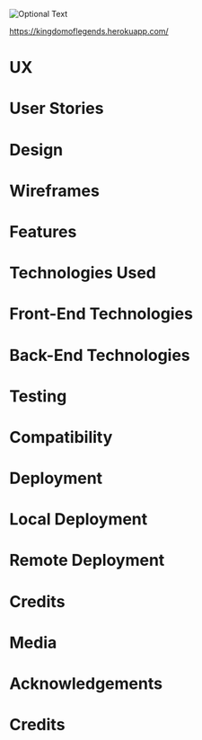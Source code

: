![Optional Text](../master/static/img/kingdom-screenshot.PNG)

https://kingdomoflegends.herokuapp.com/


# UX


# User Stories


# Design


# Wireframes


# Features


# Technologies Used

   # Front-End Technologies
   
   # Back-End Technologies
   
   
# Testing


# Compatibility


# Deployment

  # Local Deployment
  
  # Remote Deployment
  
# Credits

# Media

# Acknowledgements
# Credits
